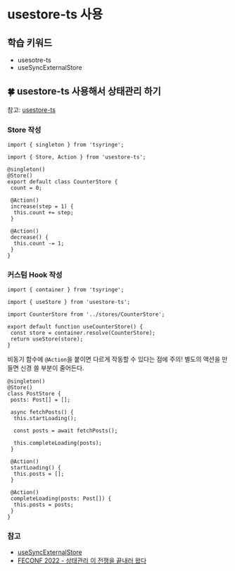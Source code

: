 # usestore-ts 사용

## 학습 키워드

- usesotre-ts
- useSyncExternalStore

## 🍀 usestore-ts 사용해서 상태관리 하기

참고: [usestore-ts](https://usestore-ts.com/)

### Store 작성

```tsx
import { singleton } from 'tsyringe';

import { Store, Action } from 'usestore-ts';

@singleton()
@Store()
export default class CounterStore {
 count = 0;

 @Action()
 increase(step = 1) {
  this.count += step;
 }

 @Action()
 decrease() {
  this.count -= 1;
 }
}
```

### 커스텀 Hook 작성

```tsx
import { container } from 'tsyringe';

import { useStore } from 'usestore-ts';

import CounterStore from '../stores/CounterStore';

export default function useCounterStore() {
 const store = container.resolve(CounterStore);
 return useStore(store);
}
```

비동기 함수에 `@Action`을 붙이면 다르게 작동할 수 있다는 점에 주의! 별도의 액션을 만들면 신경 쓸 부분이 줄어든다.

```tsx
@singleton()
@Store()
class PostStore {
 posts: Post[] = [];

 async fetchPosts() {
  this.startLoading();

  const posts = await fetchPosts();

  this.completeLoading(posts);
 }

 @Action()
 startLoading() {
  this.posts = [];
 }

 @Action()
 completeLoading(posts: Post[]) {
  this.posts = posts;
 }
}
```

### 참고

- [useSyncExternalStore](https://beta.reactjs.org/reference/react/useSyncExternalStore)
- [FECONF 2022 - 상태관리 이 전쟁을 끝내러 왔다](https://youtu.be/KEDUqA9JeIo)
